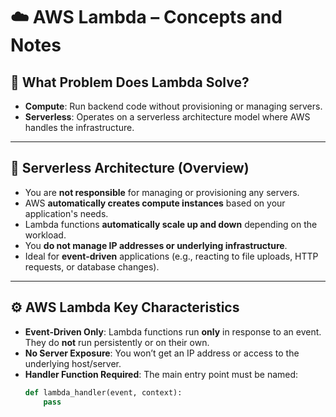 # ☁️ AWS Lambda – Concepts and Notes

## 🔧 What Problem Does Lambda Solve?

- **Compute**: Run backend code without provisioning or managing servers.
- **Serverless**: Operates on a serverless architecture model where AWS handles the infrastructure.

---

## 🧱 Serverless Architecture (Overview)

- You are **not responsible** for managing or provisioning any servers.
- AWS **automatically creates compute instances** based on your application's needs.
- Lambda functions **automatically scale up and down** depending on the workload.
- You **do not manage IP addresses or underlying infrastructure**.
- Ideal for **event-driven** applications (e.g., reacting to file uploads, HTTP requests, or database changes).

---

## ⚙️ AWS Lambda Key Characteristics

- **Event-Driven Only**: Lambda functions run **only** in response to an event. They do **not** run persistently or on their own.
- **No Server Exposure**: You won’t get an IP address or access to the underlying host/server.
- **Handler Function Required**: The main entry point must be named:
  ```python
  def lambda_handler(event, context):
      pass


